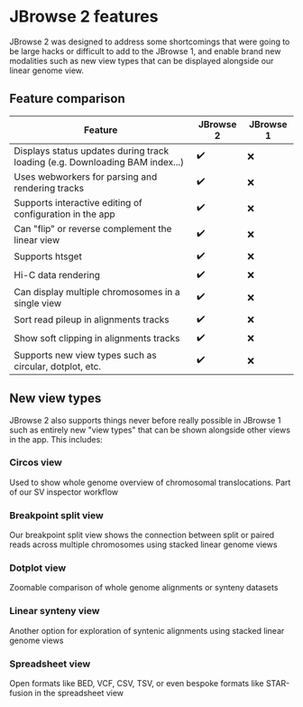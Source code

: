 # JBrowse 2 features

JBrowse 2 was designed to address some shortcomings that were going to be large
hacks or difficult to add to the JBrowse 1, and enable brand new modalities
such as new view types that can be displayed alongside our linear genome view.

## Feature comparison

| Feature                                                                      | JBrowse 2          | JBrowse 1 |
| ---------------------------------------------------------------------------- | ------------------ | --------- |
| Displays status updates during track loading (e.g. Downloading BAM index...) | :heavy_check_mark: | :x:       |
| Uses webworkers for parsing and rendering tracks                             | :heavy_check_mark: | :x:       |
| Supports interactive editing of configuration in the app                     | :heavy_check_mark: | :x:       |
| Can "flip" or reverse complement the linear view                             | :heavy_check_mark: | :x:       |
| Supports htsget                                                              | :heavy_check_mark: | :x:       |
| Hi-C data rendering                                                          | :heavy_check_mark: | :x:       |
| Can display multiple chromosomes in a single view                            | :heavy_check_mark: | :x:       |
| Sort read pileup in alignments tracks                                        | :heavy_check_mark: | :x:       |
| Show soft clipping in alignments tracks                                      | :heavy_check_mark: | :x:       |
| Supports new view types such as circular, dotplot, etc.                      | :heavy_check_mark: | :x:       |

## New view types

JBrowse 2 also supports things never before really possible in JBrowse 1 such as entirely new "view types" that can be shown alongside other views in the app. This includes:

### Circos view

Used to show whole genome overview of chromosomal translocations. Part of our SV inspector workflow

### Breakpoint split view

Our breakpoint split view shows the connection between split or paired reads across multiple chromosomes using stacked linear genome views

### Dotplot view

Zoomable comparison of whole genome alignments or synteny datasets

### Linear synteny view

Another option for exploration of syntenic alignments using stacked linear genome views

### Spreadsheet view

Open formats like BED, VCF, CSV, TSV, or even bespoke formats like STAR-fusion in the spreadsheet view
